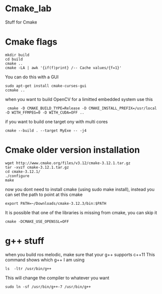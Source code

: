 # Cmake_lab
Stuff for Cmake 

# Cmake flags 
```
mkdir build
cd build
cmake ..
cmake -LA | awk '{if(f)print} /-- Cache values/{f=1}'
```
You can do this with a GUI 

```
sudo apt-get install cmake-curses-gui
ccmake ..
```
when you want to build OpenCV for a limitted embedded system use this 
```
 cmake -D CMAKE_BUILD_TYPE=Release -D CMAKE_INSTALL_PREFIX=/usr/local -D WITH_FFMPEG=0 -D WITH_CUDA=OFF ..
```

if you want to build one target ony with multi cores 
```
cmake --build . --target MyExe -- -j4
```

# Cmake older version installation

```
wget http://www.cmake.org/files/v3.12/cmake-3.12.1.tar.gz 
tar -xvzf cmake-3.12.1.tar.gz 
cd cmake-3.12.1/ 
./configure 
make
```
now you dont need to install cmake (using sudo make install), instead you can set the path to point at this cmake 

```
export PATH=~/Downloads/cmake-3.12.3/bin:$PATH
```
It is possible that one of the libraries is missing from cmake, you can skip it 
```
cmake -DCMAKE_USE_OPENSSL=OFF
```

# g++ stuff
when you build ros melodic, make sure that your g++ supports c++11
This command shows which g++ I am using 
```
ls  -ltr /usr/bin/g++
```
This will change the compiler to whatever you want 
```
sudo ln -sf /usr/bin/g++-7 /usr/bin/g++
```
